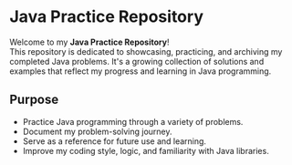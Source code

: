 # Java Practice Repository

Welcome to my **Java Practice Repository**!  
This repository is dedicated to showcasing, practicing, and archiving my completed Java problems. It's a growing collection of solutions and examples that reflect my progress and learning in Java programming.

## Purpose

- Practice Java programming through a variety of problems.
- Document my problem-solving journey.
- Serve as a reference for future use and learning.
- Improve my coding style, logic, and familiarity with Java libraries.
